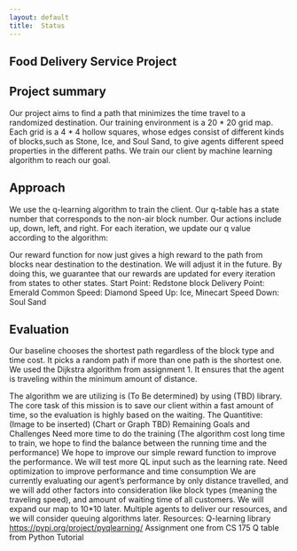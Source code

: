 ```yaml
---
layout: default
title:  Status
---
```


## Food Delivery Service Project

## Project summary
Our project aims to find a path that minimizes the time travel to a randomized destination. Our training environment is a 20 * 20 grid map. Each grid is a 4 * 4 hollow squares, whose edges consist of different kinds of blocks,such as Stone, Ice, and Soul Sand, to give agents different speed properties in the different paths. We train our client by machine learning algorithm to reach our goal.
## Approach
We use the q-learning algorithm to train the client.  Our q-table has a state number that corresponds to the non-air block number. Our actions include up, down, left, and right. 
For each iteration, we update our q value according to the algorithm:

Our reward function for now just gives a high reward to the path from blocks near destination to the destination. We will adjust it in the future. By doing this, we guarantee that our rewards are updated for every iteration from states to other states. 
Start Point: Redstone block
Delivery Point: Emerald
Common Speed: Diamond
Speed Up: Ice, Minecart
Speed Down: Soul Sand
## Evaluation
Our baseline chooses the shortest path regardless of the block type and time cost. It picks a random path if more than one path is the shortest one. We used the Dijkstra algorithm from assignment 1. It ensures that the agent is traveling within the minimum amount of distance. 

The algorithm we are utilizing is (To Be determined) by using (TBD) library. 
The core task of this mission is to save our client within a fast amount of time, so the evaluation is highly based on the waiting. The 
Quantitive:
(Image to be inserted)
(Chart or Graph TBD)
Remaining Goals and Challenges
Need more time to do the training (The algorithm cost long time to train, we hope to find the balance between the running time and the performance)
We hope to improve our simple reward function to improve the performance.
We will test more QL input such as the learning rate.
Need optimization to improve performance and time consumption
We are currently evaluating our agent’s performance by only distance travelled, and we will add other factors into consideration like block types (meaning the traveling speed), and amount of waiting time of all customers. 
We will expand our map to 10*10 later. 
Multiple agents to deliver our resources, and we will consider queuing algorithms later. 
Resources:
Q-learning library  https://pypi.org/project/pyqlearning/
Assignment one from CS 175
Q table from Python Tutorial

